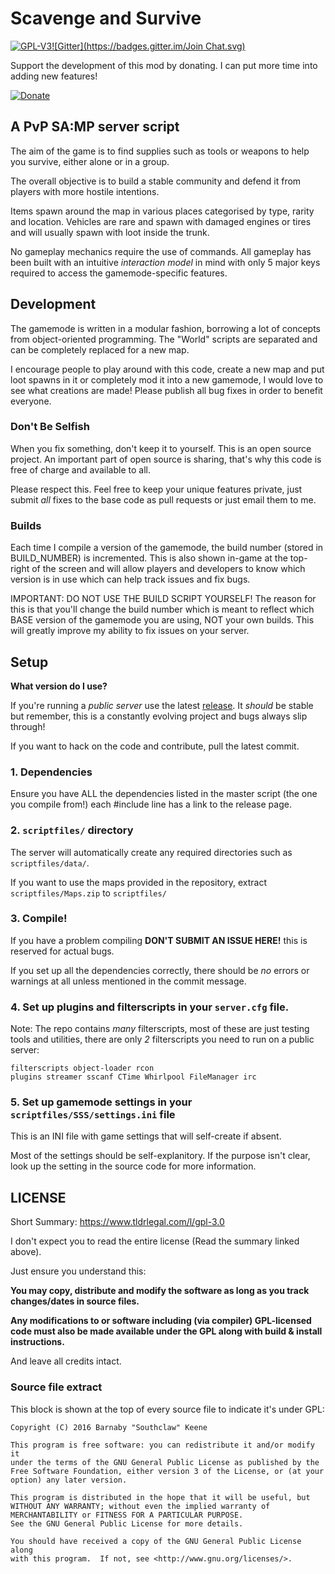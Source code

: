 # Scavenge and Survive
[![GPL-V3](http://www.gnu.org/graphics/gplv3-88x31.png)](http://www.gnu.org/copyleft/gpl.html)[![Gitter](https://badges.gitter.im/Join Chat.svg)](https://gitter.im/Southclaw/ScavengeSurvive?utm_source=badge&utm_medium=badge&utm_campaign=pr-badge&utm_content=badge)

Support the development of this mod by donating. I can put more time into adding new features!

[![Donate](https://www.paypalobjects.com/webstatic/mktg/Logo/pp-logo-200px.png)](https://www.paypal.com/cgi-bin/webscr?cmd=_s-xclick&hosted_button_id=P7H2FNNWLMFW4)


## A PvP SA:MP server script

The aim of the game is to find supplies such as tools or weapons to help you survive, either alone or in a group.

The overall objective is to build a stable community and defend it from players with more hostile intentions.

Items spawn around the map in various places categorised by type, rarity and location. Vehicles are rare and spawn with damaged engines or tires and will usually spawn with loot inside the trunk.

No gameplay mechanics require the use of commands. All gameplay has been built with an intuitive _interaction model_ in mind with only 5 major keys required to access the gamemode-specific features.


## Development

The gamemode is written in a modular fashion, borrowing a lot of concepts from object-oriented programming. The "World" scripts are separated and can be completely replaced for a new map.

I encourage people to play around with this code, create a new map and put loot spawns in it or completely mod it into a new gamemode, I would love to see what creations are made! Please publish all bug fixes in order to benefit everyone.

### Don't Be Selfish

When you fix something, don't keep it to yourself. This is an open source project. An important part of open source is sharing, that's why this code is free of charge and available to all.

Please respect this. Feel free to keep your unique features private, just submit *all* fixes to the base code as pull requests or just email them to me.

### Builds

Each time I compile a version of the gamemode, the build number (stored in BUILD_NUMBER) is incremented. This is also shown in-game at the top-right of the screen and will allow players and developers to know which version is in use which can help track issues and fix bugs.

IMPORTANT: DO NOT USE THE BUILD SCRIPT YOURSELF! The reason for this is that you'll change the build number which is meant to reflect which BASE version of the gamemode you are using, NOT your own builds. This will greatly improve my ability to fix issues on your server.


## Setup

**What version do I use?**

If you're running a *public server* use the latest [release](https://github.com/Southclaw/ScavengeSurvive/releases). It *should* be stable but remember, this is a constantly evolving project and bugs always slip through!

If you want to hack on the code and contribute, pull the latest commit.

### 1. Dependencies

Ensure you have ALL the dependencies listed in the master script (the one you compile from!) each #include line has a link to the release page.

### 2. `scriptfiles/` directory

The server will automatically create any required directories such as `scriptfiles/data/`.

If you want to use the maps provided in the repository, extract `scriptfiles/Maps.zip` to `scriptfiles/`

### 3. Compile!

If you have a problem compiling **DON'T SUBMIT AN ISSUE HERE!** this is reserved for actual bugs.

If you set up all the dependencies correctly, there should be *no* errors or warnings at all unless mentioned in the commit message.

### 4. Set up plugins and filterscripts in your `server.cfg` file.

Note: The repo contains *many* filterscripts, most of these are just testing tools and utilities, there are only *2* filterscripts you need to run on a public server:
```
filterscripts object-loader rcon
plugins streamer sscanf CTime Whirlpool FileManager irc
```

### 5. Set up gamemode settings in your `scriptfiles/SSS/settings.ini` file

This is an INI file with game settings that will self-create if absent.

Most of the settings should be self-explanitory. If the purpose isn't clear, look up the setting in the source code for more information.


## LICENSE

Short Summary: https://www.tldrlegal.com/l/gpl-3.0

I don't expect you to read the entire license (Read the summary linked above).

Just ensure you understand this:

**You may copy, distribute and modify the software as long as you track changes/dates in source files.**

**Any modifications to or software including (via compiler) GPL-licensed code must also be made available under the GPL along with build & install instructions.**

And leave all credits intact.

### Source file extract

This block is shown at the top of every source file to indicate it's under GPL:

```
Copyright (C) 2016 Barnaby "Southclaw" Keene

This program is free software: you can redistribute it and/or modify it
under the terms of the GNU General Public License as published by the
Free Software Foundation, either version 3 of the License, or (at your
option) any later version.

This program is distributed in the hope that it will be useful, but
WITHOUT ANY WARRANTY; without even the implied warranty of
MERCHANTABILITY or FITNESS FOR A PARTICULAR PURPOSE.
See the GNU General Public License for more details.

You should have received a copy of the GNU General Public License along
with this program.  If not, see <http://www.gnu.org/licenses/>.
```
